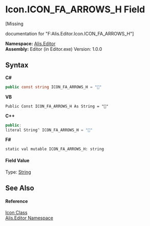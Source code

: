 # Icon.ICON_FA_ARROWS_H Field
 

\[Missing <summary> documentation for "F:Alis.Editor.Icon.ICON_FA_ARROWS_H"\]

**Namespace:**&nbsp;<a href="b150ade4-39de-a232-5f06-d3cdc1b2c538">Alis.Editor</a><br />**Assembly:**&nbsp;Editor (in Editor.exe) Version: 1.0.0

## Syntax

**C#**<br />
``` C#
public const string ICON_FA_ARROWS_H = ""
```

**VB**<br />
``` VB
Public Const ICON_FA_ARROWS_H As String = ""
```

**C++**<br />
``` C++
public:
literal String^ ICON_FA_ARROWS_H = ""
```

**F#**<br />
``` F#
static val mutable ICON_FA_ARROWS_H: string
```


#### Field Value
Type: <a href="https://docs.microsoft.com/dotnet/api/system.string" target="_blank">String</a>

## See Also


#### Reference
<a href="cc0f883c-67f8-f772-c6d7-a60b129f22a7">Icon Class</a><br /><a href="b150ade4-39de-a232-5f06-d3cdc1b2c538">Alis.Editor Namespace</a><br />